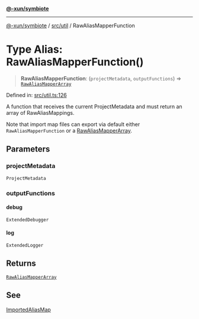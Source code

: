 [**@-xun/symbiote**](../../../README.md)

***

[@-xun/symbiote](../../../README.md) / [src/util](../README.md) / RawAliasMapperFunction

# Type Alias: RawAliasMapperFunction()

> **RawAliasMapperFunction**: (`projectMetadata`, `outputFunctions`) => [`RawAliasMapperArray`](RawAliasMapperArray.md)

Defined in: [src/util.ts:126](https://github.com/Xunnamius/symbiote/blob/6cd9803a2f37849e57efc78412bcf20f1a002bf9/src/util.ts#L126)

A function that receives the current ProjectMetadata and must return
an array of RawAliasMappings.

Note that import map files can export via default either
`RawAliasMapperFunction` or a [RawAliasMapperArray](RawAliasMapperArray.md).

## Parameters

### projectMetadata

`ProjectMetadata`

### outputFunctions

#### debug

`ExtendedDebugger`

#### log

`ExtendedLogger`

## Returns

[`RawAliasMapperArray`](RawAliasMapperArray.md)

## See

[ImportedAliasMap](ImportedAliasMap.md)
